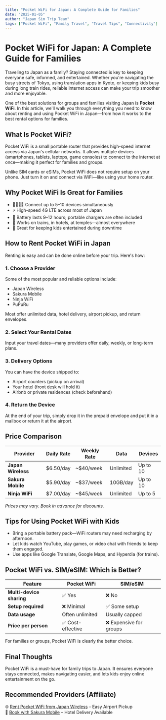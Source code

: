 ```yaml
---
title: "Pocket WiFi for Japan: A Complete Guide for Families"
date: "2025-01-05"
author: "Japan Sim Trip Team"
tags: ["Pocket WiFi", "Family Travel", "Travel Tips", "Connectivity"]
---
```


# Pocket WiFi for Japan: A Complete Guide for Families

Traveling to Japan as a family? Staying connected is key to keeping everyone safe, informed, and entertained. Whether you're navigating the busy streets of Tokyo, using translation apps in Kyoto, or keeping kids busy during long train rides, reliable internet access can make your trip smoother and more enjoyable.

One of the best solutions for groups and families visiting Japan is **Pocket WiFi**. In this article, we'll walk you through everything you need to know about renting and using Pocket WiFi in Japan—from how it works to the best rental options for families.

## What Is Pocket WiFi?

Pocket WiFi is a small portable router that provides high-speed internet access via Japan's cellular networks. It allows multiple devices (smartphones, tablets, laptops, game consoles) to connect to the internet at once—making it perfect for families and groups.

Unlike SIM cards or eSIMs, Pocket WiFi does not require setup on your phone. Just turn it on and connect via WiFi—like using your home router.

## Why Pocket WiFi Is Great for Families

- 👨‍👩‍👧‍👦 Connect up to 5–10 devices simultaneously
- ⚡ High-speed 4G LTE across most of Japan
- 🔋 Battery lasts 9–12 hours; portable chargers are often included
- 📍 Works on trains, in hotels, at temples—almost everywhere
- 👶 Great for keeping kids entertained during downtime

## How to Rent Pocket WiFi in Japan

Renting is easy and can be done online before your trip. Here's how:

### 1. Choose a Provider

Some of the most popular and reliable options include:
- Japan Wireless
- Sakura Mobile
- Ninja WiFi
- PuPuRu

Most offer unlimited data, hotel delivery, airport pickup, and return envelopes.

### 2. Select Your Rental Dates

Input your travel dates—many providers offer daily, weekly, or long-term plans.

### 3. Delivery Options

You can have the device shipped to:
- Airport counters (pickup on arrival)
- Your hotel (front desk will hold it)
- Airbnb or private residences (check beforehand)

### 4. Return the Device

At the end of your trip, simply drop it in the prepaid envelope and put it in a mailbox or return it at the airport.

## Price Comparison

| Provider | Daily Rate | Weekly Rate | Data | Devices |
|----------|-----------|-------------|------|---------|
| **Japan Wireless** | $6.50/day | ~$40/week | Unlimited | Up to 10 |
| **Sakura Mobile** | $5.90/day | ~$37/week | 10GB/day | Up to 10 |
| **Ninja WiFi** | $7.00/day | ~$45/week | Unlimited | Up to 5 |

*Prices may vary. Book in advance for discounts.*

## Tips for Using Pocket WiFi with Kids

- Bring a portable battery pack—WiFi routers may need recharging by afternoon.
- Let kids watch YouTube, play games, or video chat with friends to keep them engaged.
- Use apps like Google Translate, Google Maps, and Hyperdia (for trains).

## Pocket WiFi vs. SIM/eSIM: Which is Better?

| Feature | Pocket WiFi | SIM/eSIM |
|---------|------------|----------|
| **Multi-device sharing** | ✅ Yes | ❌ No |
| **Setup required** | ❌ Minimal | ✅ Some setup |
| **Data usage** | Often unlimited | Usually capped |
| **Price per person** | ✅ Cost-effective | ❌ Expensive for groups |

For families or groups, Pocket WiFi is clearly the better choice.

## Final Thoughts

Pocket WiFi is a must-have for family trips to Japan. It ensures everyone stays connected, makes navigating easier, and lets kids enjoy online entertainment on the go.

## Recommended Providers (Affiliate)

🌐 [Rent Pocket WiFi from Japan Wireless](#) – Easy Airport Pickup  
📶 [Book with Sakura Mobile](#) – Hotel Delivery Available
